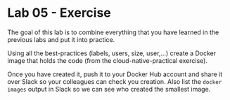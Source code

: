 # Lab 05 - Exercise

The goal of this lab is to combine everything that you have learned in the 
previous labs and put it into practice.

Using all the best-practices (labels, users, size, user,...) create a Docker 
image that holds the code (from the cloud-native-practical exercise).

Once you have created it, push it to your Docker Hub account and share it over 
Slack so your colleagues can check you creation.  Also list the `docker images` 
output in Slack so we can see who created the smallest image.